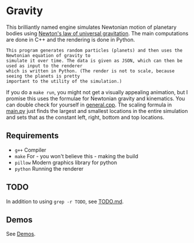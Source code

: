 # Gravity

This brilliantly named engine simulates Newtonian motion of planetary bodies using [Newton's law of
universal gravitation](https://en.wikipedia.org/wiki/Newton%27s_law_of_universal_gravitation). The
main computations are done in C++ and the rendering is done in Python.

```
This program generates random particles (planets) and then uses the Newtonian equation of gravity to
simulate it over time. The data is given as JSON, which can then be used as input to the renderer
which is written in Python. (The render is not to scale, because seeing the planets is pretty
important to the utility of the simulation.)
```

If you do a `make run`, you might not get a visually appealing animation, but I promise this uses the
formulae for Newtonian gravity and kinematics. You can double check for yourself in
[general.cpp](general.cpp). The scaling formula in [main.py](main.py) just finds the largest and
smallest locations in the entire simulation and sets that as the constant left, right, bottom and
top locations.

## Requirements

- `g++` Compiler
- `make` For - you won't believe this - making the build
- `pillow` Modern graphics library for python
- `python` Running the renderer

## TODO

In addition to using `grep -r TODO`, see [TODO.md](txt/TODO.md).

## Demos

See [Demos](txt/demos.md).
